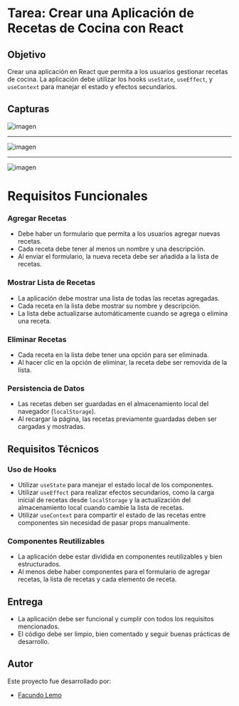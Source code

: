 # Tarea: Crear una Aplicación de Recetas de Cocina con React

## Objetivo

Crear una aplicación en React que permita a los usuarios gestionar recetas de cocina. La aplicación debe utilizar los hooks `useState`, `useEffect`, y `useContext` para manejar el estado y efectos secundarios.

## Capturas
![imagen](https://github.com/user-attachments/assets/9655fa05-6954-47b7-a5b8-1b42f9346574)

---

![imagen](https://github.com/user-attachments/assets/fc54379a-36b9-4d3a-a1fb-4d09eee657cc)

---
![imagen](https://github.com/user-attachments/assets/c8509fd4-da5e-4d56-ac72-3b7d63c42033)

# Requisitos Funcionales

### Agregar Recetas

- Debe haber un formulario que permita a los usuarios agregar nuevas recetas.
- Cada receta debe tener al menos un nombre y una descripción.
- Al enviar el formulario, la nueva receta debe ser añadida a la lista de recetas.

### Mostrar Lista de Recetas

- La aplicación debe mostrar una lista de todas las recetas agregadas.
- Cada receta en la lista debe mostrar su nombre y descripción.
- La lista debe actualizarse automáticamente cuando se agrega o elimina una receta.

### Eliminar Recetas

- Cada receta en la lista debe tener una opción para ser eliminada.
- Al hacer clic en la opción de eliminar, la receta debe ser removida de la lista.

### Persistencia de Datos

- Las recetas deben ser guardadas en el almacenamiento local del navegador (`localStorage`).
- Al recargar la página, las recetas previamente guardadas deben ser cargadas y mostradas.

## Requisitos Técnicos

### Uso de Hooks

- Utilizar `useState` para manejar el estado local de los componentes.
- Utilizar `useEffect` para realizar efectos secundarios, como la carga inicial de recetas desde `localStorage` y la actualización del almacenamiento local cuando cambie la lista de recetas.
- Utilizar `useContext` para compartir el estado de las recetas entre componentes sin necesidad de pasar props manualmente.

### Componentes Reutilizables

- La aplicación debe estar dividida en componentes reutilizables y bien estructurados.
- Al menos debe haber componentes para el formulario de agregar recetas, la lista de recetas y cada elemento de receta.


## Entrega

- La aplicación debe ser funcional y cumplir con todos los requisitos mencionados.
- El código debe ser limpio, bien comentado y seguir buenas prácticas de desarrollo.

## Autor
Este proyecto fue desarrollado por:
- [Facundo Lemo](https://github.com/FacuLemo)
